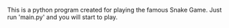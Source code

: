 This is a python program created for playing the famous Snake Game. 
Just run 'main.py' and you will start to play. 
